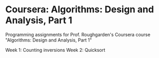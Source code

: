 # Coursera: Algorithms: Design and Analysis, Part 1
Programming assignments for Prof. Roughgarden's Coursera course "Algorithms: Design and Analysis, Part 1"

Week 1: Counting inversions
Week 2: Quicksort
